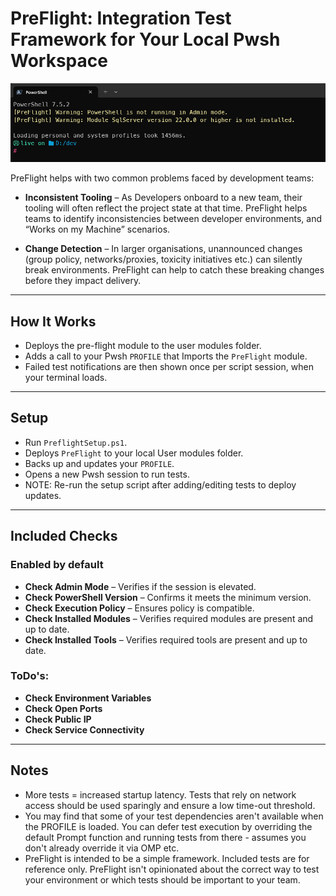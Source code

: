 # PreFlight: Integration Test Framework for Your Local Pwsh Workspace

![PreFlight Warnings](preflight-warning.png)

PreFlight helps with two common problems faced by development teams:

- **Inconsistent Tooling** – As Developers onboard to a new team, their tooling will often reflect the project state at that time. PreFlight helps teams to identify inconsistencies between developer environments, and “Works on my Machine” scenarios.

- **Change Detection** – In larger organisations, unannounced changes (group policy, networks/proxies, toxicity initiatives etc.) can silently break environments. PreFlight can help to catch these breaking changes before they impact delivery.


---

## How It Works

- Deploys the pre-flight module to the user modules folder.
- Adds a call to your Pwsh `PROFILE` that Imports the `PreFlight` module.
- Failed test notifications are then shown once per script session, when your terminal loads.

---

## Setup

- Run `PreflightSetup.ps1`.
- Deploys `PreFlight` to your local User modules folder.
- Backs up and updates your `PROFILE`.
- Opens a new Pwsh session to run tests.
- NOTE: Re-run the setup script after adding/editing tests to deploy updates. 

---

## Included Checks

### Enabled by default
- **Check Admin Mode** – Verifies if the session is elevated.
- **Check PowerShell Version** – Confirms it meets the minimum version.
- **Check Execution Policy** – Ensures policy is compatible.
- **Check Installed Modules** – Verifies required modules are present and up to date.
- **Check Installed Tools** – Verifies required tools are present and up to date.

### ToDo's:
- **Check Environment Variables**
- **Check Open Ports**
- **Check Public IP**
- **Check Service Connectivity**

---

## Notes

- More tests = increased startup latency. Tests that rely on network access should be used sparingly and ensure a low time-out threshold.
- You may find that some of your test dependencies aren't available when the PROFILE is loaded. You can defer test execution by overriding the default Prompt function and running tests from there  - assumes you don't already override it via OMP etc.
- PreFlight is intended to be a simple framework. Included tests are for reference only. PreFlight isn't opinionated about the correct way to test your environment or which tests should be important to your team.

